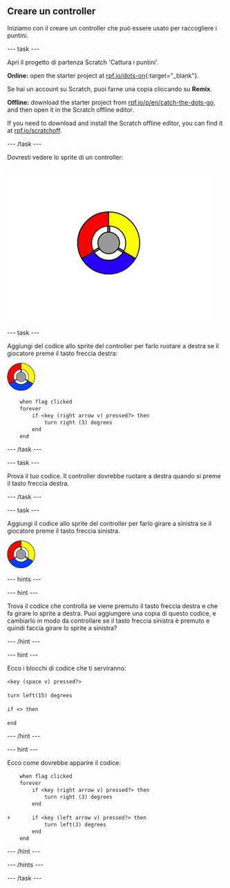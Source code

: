 ## Creare un controller

Iniziamo con il creare un controller che può essere usato per raccogliere i puntini.

\--- task \---

Apri il progetto di partenza Scratch 'Cattura i puntini'.

**Online:** open the starter project at [rpf.io/dots-on](https://rpf.io/dots-on){:target="_blank"}.

Se hai un account su Scratch, puoi farne una copia cliccando su **Remix**.

**Offline:** download the starter project from [rpf.io/p/en/catch-the-dots-go](https://rpf.io/p/en/catch-the-dots-go), and then open it in the Scratch offline editor.

If you need to download and install the Scratch offline editor, you can find it at [rpf.io/scratchoff](https://rpf.io/scratchoff).

\--- /task \---

Dovresti vedere lo sprite di un controller:

![screenshot](images/dots-controller.png)

\--- task \---

Aggiungi del codice allo sprite del controller per farlo ruotare a destra se il giocatore preme il tasto freccia destra:

![Sprite del controller](images/controller-sprite.png)

```blocks3
    when flag clicked
    forever
        if <key (right arrow v) pressed?> then
            turn right (3) degrees
        end
    end
```

\--- /task \---

\--- task \---

Prova il tuo codice. Il controller dovrebbe ruotare a destra quando si preme il tasto freccia destra.

\--- /task \---

\--- task \---

Aggiungi il codice allo sprite del controller per farlo girare a sinistra se il giocatore preme il tasto freccia sinistra.

![Sprite del controller](images/controller-sprite.png)

\--- hints \---

\--- hint \---

Trova il codice che controlla se viene premuto il tasto freccia destra e che fa girare lo sprite a destra. Puoi aggiungere una copia di questo codice, e cambiarlo in modo da controllare se il tasto freccia sinistra è premuto e quindi faccia girare lo sprite a sinistra?

\--- /hint \---

\--- hint \---

Ecco i blocchi di codice che ti serviranno:

```blocks3
<key (space v) pressed?>

turn left(15) degrees

if <> then

end
```

\--- /hint \---

\--- hint \---

Ecco come dovrebbe apparire il codice:

```blocks3
    when flag clicked
    forever
        if <key (right arrow v) pressed?> then
            turn right (3) degrees
        end

+       if <key (left arrow v) pressed?> then
            turn left(3) degrees
        end
    end
```

\--- /hint \---

\--- /hints \---

\--- /task \---